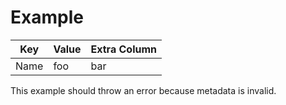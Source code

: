 # Example

| Key  | Value | Extra Column |
| ---- | ----- | ------------ |
| Name | foo   | bar          |

This example should throw an error because metadata is invalid.
